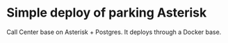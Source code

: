 # Simple deploy of parking Asterisk
Call Center base on Asterisk + Postgres. It deploys through a Docker base.
